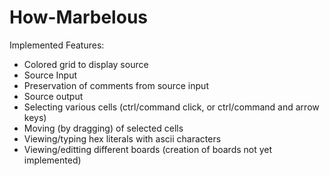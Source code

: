 How-Marbelous
=============
Implemented Features:
 - Colored grid to display source
 - Source Input
 - Preservation of comments from source input
 - Source output
 - Selecting various cells (ctrl/command click, or ctrl/command and arrow keys)
 - Moving (by dragging) of selected cells
 - Viewing/typing hex literals with ascii characters
 - Viewing/editting different boards (creation of boards not yet implemented)
